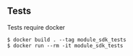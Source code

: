 ## Tests

Tests require docker

```ShellSession
$ docker build . --tag module_sdk_tests
$ docker run --rm -it module_sdk_tests
```